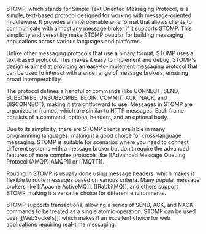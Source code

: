 STOMP, which stands for Simple Text Oriented Messaging Protocol, is a simple, text-based protocol designed for working with message-oriented middleware. It provides an interoperable wire format that allows clients to communicate with almost any message broker if it supports STOMP. This simplicity and versatility make STOMP popular for building messaging applications across various languages and platforms.

Unlike other messaging protocols that use a binary format, STOMP uses a text-based protocol. This makes it easy to implement and debug. STOMP's design is aimed at providing an easy-to-implement messaging protocol that can be used to interact with a wide range of message brokers, ensuring broad interoperability.

The protocol defines a handful of commands (like CONNECT, SEND, SUBSCRIBE, UNSUBSCRIBE, BEGIN, COMMIT, ACK, NACK, and DISCONNECT), making it straightforward to use. Messages in STOMP are organized in frames, which are similar to HTTP messages. Each frame consists of a command, optional headers, and an optional body.

Due to its simplicity, there are STOMP clients available in many programming languages, making it a good choice for cross-language messaging. STOMP is suitable for scenarios where you need to connect different systems with a message broker but don't require the advanced features of more complex protocols like [[Advanced Message Queuing Protocol (AMQP)|AMQP]] or [[MQTT]].

Routing in STOMP is usually done using message headers, which makes it flexible to route messages based on various criteria. Many popular message brokers like [[Apache ActiveMQ]], [[RabbitMQ]], and others support STOMP, making it a versatile choice for different environments.

STOMP supports transactions, allowing a series of SEND, ACK, and NACK commands to be treated as a single atomic operation. STOMP can be used over [[WebSockets]], which makes it an excellent choice for web applications requiring real-time messaging.

